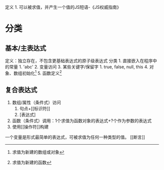 定义
	1. 可以被求值，并产生一个值的JS短语-《JS权威指南》

# 分类
## 基本/主表达式
定义：独立存在，不包含更基础表达式的原子级表达式
分类
	1. 直接嵌入在程序中的常量
		1. 'abc'
	2. 变量访问
	3. 某些关键字/保留字
		1. true, false, null, this
	4. 对象、数组初始化[^1]
	5. 函数定义[^2]

## 复合表达式
1. 数组/属性（条件式）访问
	1. 句点+[[标识符]] 
	2. \[表达式] 
2. 函数（条件式）调用：1个求值为函数对象的表达式+?个作为参数的表达式
3. 使用[[操作符]]构建

一个变量是形式最简单的表达式，可被求值为任何一种类型的值。
[[断言]]

[^1]: 求值为新建的数组或对象
[^2]: 求值为新建的函数